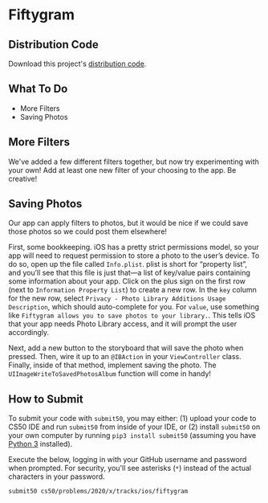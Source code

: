 # Fiftygram

## Distribution Code

Download this project's [distribution code](https://cdn.cs50.net/2019/fall/tracks/ios/fiftygram/fiftygram.zip).

## What To Do

* More Filters
* Saving Photos

## More Filters

We've added a few different filters together, but now try experimenting with your own! Add at least one new filter of your choosing to the app. Be creative!

## Saving Photos

Our app can apply filters to photos, but it would be nice if we could save those photos so we could post them elsewhere!

First, some bookkeeping. iOS has a pretty strict permissions model, so your app will need to request permission to store a photo to the user’s device. To do so, open up the file called `Info.plist`. plist is short for “property list”, and you’ll see that this file is just that—a list of key/value pairs containing some information about your app. Click on the plus sign on the first row (next to `Information Property List`) to create a new row. In the `key` column for the new row, select `Privacy - Photo Library Additions Usage Description`, which should auto-complete for you. For `value`, use something like `Fiftygram allows you to save photos to your library.`. This tells iOS that your app needs Photo Library access, and it will prompt the user accordingly.

Next, add a new button to the storyboard that will save the photo when pressed. Then, wire it up to an `@IBAction` in your `ViewController` class. Finally, inside of that method, implement saving the photo. The `UIImageWriteToSavedPhotosAlbum` function will come in handy!

## How to Submit

To submit your code with `submit50`, you may either: (1) upload your code to CS50 IDE and run `submit50` from inside of your IDE, or (2) install `submit50` on your own computer by running `pip3 install submit50` (assuming you have [Python 3](https://www.python.org/downloads/) installed).

Execute the below, logging in with your GitHub username and password when prompted. For security, you'll see asterisks (`*`) instead of the actual characters in your password.

```
submit50 cs50/problems/2020/x/tracks/ios/fiftygram
```

